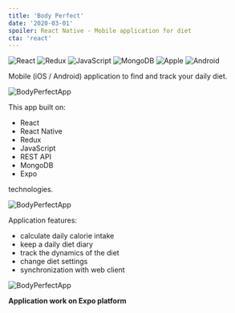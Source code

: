 ```yaml
---
title: 'Body Perfect'
date: '2020-03-01'
spoiler: React Native - Mobile application for diet
cta: 'react'
---
```


![React](./react-original-wordmark.svg)
![Redux](./redux.svg)
![JavaScript](./javascript-original.svg)
![MongoDB](./mongodb-plain-wordmark.svg)
![Apple](./apple-original.svg)
![Android](./android-plain.svg)
![]()

Mobile (iOS / Android) application to find and track your daily diet.

![BodyPerfectApp](./bp1.png)

This app built on: 

* React
* React Native
* Redux
* JavaScript
* REST API
* MongoDB
* Expo

technologies.

![BodyPerfectApp](./bp2.png)


Application features:
- calculate daily calorie intake
- keep a daily diet diary
- track the dynamics of the diet
- change diet settings
- synchronization with web client

![BodyPerfectApp](./bp3.png)

**Application work on Expo platform**
